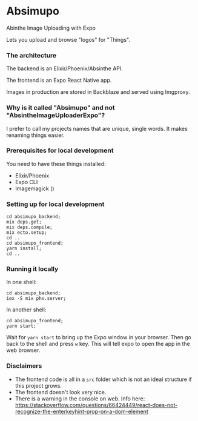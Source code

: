 # Absimupo

Abinthe Image Uploading with Expo

Lets you upload and browse "logos" for "Things".

### The architecture

The backend is an Elixir/Phoenix/Absinthe API.

The frontend is an Expo React Native app.

Images in production are stored in Backblaze and served using Imgproxy.


### Why is it called "Absimupo" and not "AbsintheImageUploaderExpo"?

I prefer to call my projects names that are unique, single words.
It makes renaming things easier.


### Prerequisites for local development

You need to have these things installed:

- Elixir/Phoenix
- Expo CLI
- Imagemagick ()

### Setting up for local development

```
cd absimupo_backend;
mix deps.get;
mix deps.compile;
mix ecto.setup;
cd ..
cd absimupo_frontend;
yarn install;
cd ..
```

### Running it locally

In one shell:

```
cd absimupo_backend;
iex -S mix phx.server;
```

In another shell:

```
cd absimupo_frontend;
yarn start;
```

Wait for `yarn start` to bring up the Expo window in your browser. Then go back to the shell and press `w` key. This will tell expo to open the app in the web browser.


### Disclaimers

- The frontend code is all in a `src` folder which is not an ideal structure if this project grows.
- The frontend doesn't look very nice.
- There is a warning in the console on web. Info here: https://stackoverflow.com/questions/66424449/react-does-not-recognize-the-enterkeyhint-prop-on-a-dom-element
